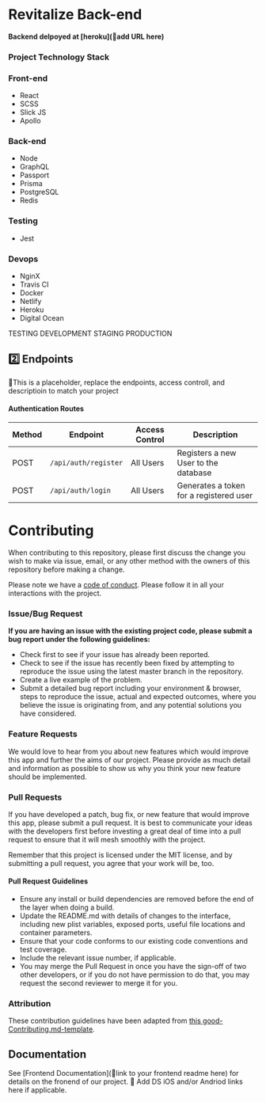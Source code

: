 # Revitalize Back-end

****Backend delpoyed at [heroku](🚫add URL here)****

### Project Technology Stack

### Front-end
- React
- SCSS
- Slick JS
- Apollo
### Back-end
- Node
- GraphQL
- Passport
- Prisma
- PostgreSQL
- Redis
### Testing
- Jest
### Devops
- NginX
- Travis CI
- Docker
- Netlify
- Heroku
- Digital Ocean

TESTING
DEVELOPMENT
STAGING
PRODUCTION

## 2️⃣ Endpoints

🚫This is a placeholder, replace the endpoints, access controll, and descriptioin to match your project

#### Authentication Routes

| Method | Endpoint             | Access Control | Description                             |
| ------ | -------------------- | -------------- | --------------------------------------- |
| POST   | `/api/auth/register` | All Users      | Registers a new User to the database    |
| POST   | `/api/auth/login`    | All Users      | Generates a token for a registered user |

# Contributing

When contributing to this repository, please first discuss the change you wish to make via issue, email, or any other method with the owners of this repository before making a change.

Please note we have a [code of conduct](./code_of_conduct.md). Please follow it in all your interactions with the project.

### Issue/Bug Request

**If you are having an issue with the existing project code, please submit a bug report under the following guidelines:**

- Check first to see if your issue has already been reported.
- Check to see if the issue has recently been fixed by attempting to reproduce the issue using the latest master branch in the repository.
- Create a live example of the problem.
- Submit a detailed bug report including your environment & browser, steps to reproduce the issue, actual and expected outcomes, where you believe the issue is originating from, and any potential solutions you have considered.

### Feature Requests

We would love to hear from you about new features which would improve this app and further the aims of our project. Please provide as much detail and information as possible to show us why you think your new feature should be implemented.

### Pull Requests

If you have developed a patch, bug fix, or new feature that would improve this app, please submit a pull request. It is best to communicate your ideas with the developers first before investing a great deal of time into a pull request to ensure that it will mesh smoothly with the project.

Remember that this project is licensed under the MIT license, and by submitting a pull request, you agree that your work will be, too.

#### Pull Request Guidelines

- Ensure any install or build dependencies are removed before the end of the layer when doing a build.
- Update the README.md with details of changes to the interface, including new plist variables, exposed ports, useful file locations and container parameters.
- Ensure that your code conforms to our existing code conventions and test coverage.
- Include the relevant issue number, if applicable.
- You may merge the Pull Request in once you have the sign-off of two other developers, or if you do not have permission to do that, you may request the second reviewer to merge it for you.

### Attribution

These contribution guidelines have been adapted from [this good-Contributing.md-template](https://gist.github.com/PurpleBooth/b24679402957c63ec426).

## Documentation

See [Frontend Documentation](🚫link to your frontend readme here) for details on the fronend of our project.
🚫 Add DS iOS and/or Andriod links here if applicable.
